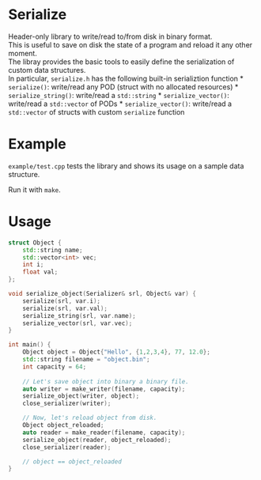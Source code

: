 # Serialize
Header-only library to write/read to/from disk in binary format.  
This is useful to save on disk the state of a program and reload it any other moment.  
The libray provides the basic tools to easily define the serialization of custom data structures.  
In particular, `serialize.h` has the following built-in serializtion function
    * `serialize()`: write/read any POD (struct with no allocated resources)
    * `serialize_string()`: write/read a `std::string`
    * `serialize_vector()`: write/read a `std::vector` of PODs
    * `serialize_vector()`: write/read a `std::vector` of structs with custom `serialize` function

# Example
`example/test.cpp` tests the library and shows its usage on a sample data structure.

Run it with `make`.

# Usage
```C++
struct Object {
    std::string name;
    std::vector<int> vec;
    int i;
    float val;
};

void serialize_object(Serializer& srl, Object& var) {
    serialize(srl, var.i);
    serialize(srl, var.val);
    serialize_string(srl, var.name);
    serialize_vector(srl, var.vec);
}

int main() {
    Object object = Object{"Hello", {1,2,3,4}, 77, 12.0};
    std::string filename = "object.bin";
    int capacity = 64;
    
    // Let's save object into binary a binary file.
    auto writer = make_writer(filename, capacity);
    serialize_object(writer, object);
    close_serializer(writer);

    // Now, let's reload object from disk.
    Object object_reloaded;
    auto reader = make_reader(filename, capacity);
    serialize_object(reader, object_reloaded);
    close_serializer(reader);

    // object == object_reloaded
}
```


